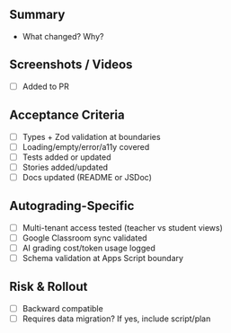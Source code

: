 ## Summary
- What changed? Why?

## Screenshots / Videos
- [ ] Added to PR

## Acceptance Criteria
- [ ] Types + Zod validation at boundaries
- [ ] Loading/empty/error/a11y covered
- [ ] Tests added or updated
- [ ] Stories added/updated
- [ ] Docs updated (README or JSDoc)

## Autograding-Specific
- [ ] Multi-tenant access tested (teacher vs student views)
- [ ] Google Classroom sync validated
- [ ] AI grading cost/token usage logged
- [ ] Schema validation at Apps Script boundary

## Risk & Rollout
- [ ] Backward compatible
- [ ] Requires data migration? If yes, include script/plan